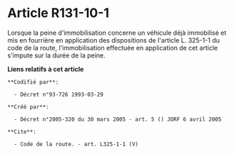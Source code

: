 # Article R131-10-1

Lorsque la peine d'immobilisation concerne un véhicule déjà immobilisé et mis en fourrière en application des dispositions de
l'article L. 325-1-1 du code de la route, l'immobilisation effectuée en application de cet article s'impute sur la durée de
la peine.

**Liens relatifs à cet article**

	**Codifié par**:

	  - Décret n°93-726 1993-03-29

	**Créé par**:

	  - Décret n°2005-320 du 30 mars 2005 - art. 5 () JORF 6 avril 2005

	**Cite**:

	  - Code de la route. - art. L325-1-1 (V)
